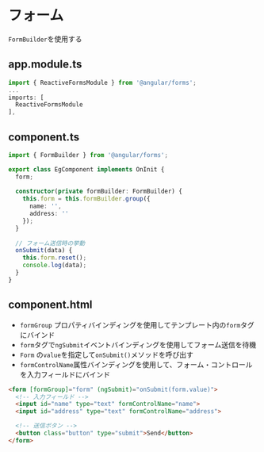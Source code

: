# フォーム

`FormBuilder`を使用する

## app.module.ts

```ts
import { ReactiveFormsModule } from '@angular/forms';
...
imports: [
  ReactiveFormsModule
],
```

## component.ts

```ts
import { FormBuilder } from '@angular/forms';

export class EgComponent implements OnInit {
  form;
  
  constructor(private formBuilder: FormBuilder) {
    this.form = this.formBuilder.group({
      name: '',
      address: ''
    });
  }
  
  // フォーム送信時の挙動
  onSubmit(data) {
    this.form.reset();
    console.log(data);
  }
}
```

## component.html

* `formGroup` プロパティバインディングを使用してテンプレート内の`form`タグにバインド
* `form`タグで`ngSubmit`イベントバインディングを使用してフォーム送信を待機
* `Form` の`value`を指定して`onSubmit()`メソッドを呼び出す
* `formControlName`属性バインディングを使用して、フォーム・コントロールを入力フィールドにバインド

```html
<form [formGroup]="form" (ngSubmit)="onSubmit(form.value)">
  <!-- 入力フィールド -->
  <input id="name" type="text" formControlName="name">
  <input id="address" type="text" formControlName="address">

  <!-- 送信ボタン -->
  <button class="button" type="submit">Send</button>
</form>
```
